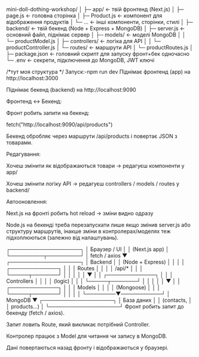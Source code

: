 mini-doll-dothing-workshop/
│
├─ app/                ← твій фронтенд (Next.js)
│   ├─ page.js         ← головна сторінка
│   ├─ Product.js      ← компонент для відображення продуктів
│   └─ ...             ← інші компоненти, сторінки, стилі
│
├─ backend/            ← твій бекенд (Node + Express + MongoDB)
│   ├─ server.js       ← основний файл, піднімає сервер
│   ├─ models/         ← моделі MongoDB
│   │   └─ productModel.js
│   ├─ controllers/    ← логіка для API
│   │   └─ productController.js
│   └─ routes/         ← маршрути API
│       └─ productRoutes.js
│
├─ package.json        ← головний скрипт для запуску фронт+бек одночасно
└─ .env                ← секрети, підключення до MongoDB, JWT ключі



/*тут моя структура */
Запуск:-npm run dev
Піднімає фронтенд (app) на http://localhost:3000

Піднімає бекенд (backend) на http://localhost:9090

Фронтенд ↔ Бекенд:

Фронт робить запити на бекенд:

fetch("http://localhost:9090/api/products")


Бекенд обробляє через маршрути /api/products і повертає JSON з товарами.

Редагування:

Хочеш змінити як відображаються товари → редагуєш компоненти у app/

Хочеш змінити логіку API → редагуєш controllers / models / routes у backend/

Автооновлення:

Next.js на фронті робить hot reload → зміни видно одразу

Node.js на бекенді треба перезапускати лише якщо змінив server.js або структуру маршрутів, інакше зміни в контролерах/моделях теж підхоплюються (залежно від налаштувань).

┌───────────────────┐
│   Браузер / UI    │
│  (Next.js app)    │
└─────────┬─────────┘
          │ fetch / axios
          ▼
┌───────────────────┐
│     Backend        │
│  (Node + Express)  │
│                   │
│  ┌─────────────┐  │
│  │  Routes     │  │
│  │ /api/*      │  │
│  └─────┬───────┘  │
│        │           │
│        ▼           │
│  ┌─────────────┐  │
│  │ Controllers │  │
│  │ (logic)     │  │
│  └─────┬───────┘  │
│        │           │
│        ▼           │
│  ┌─────────────┐  │
│  │  Models     │  │
│  │ (Mongoose)  │  │
│  └─────┬───────┘  │
│        │           │
└────────▼───────────┘
         │ MongoDB
         ▼
┌───────────────────┐
│   База даних      │
│  (contacts,       │
│   products...)    │
└───────────────────┘
Фронт робить запит до бекенду (fetch / axios).

Запит ловить Route, який викликає потрібний Controller.

Контролер працює з Model для читання чи запису в MongoDB.

Дані повертаються назад фронту і відображаються у браузері.